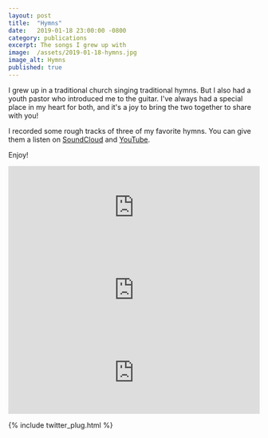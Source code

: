 ```yaml
---
layout: post
title:  "Hymns"
date:   2019-01-18 23:00:00 -0800
category: publications
excerpt: The songs I grew up with
image:  /assets/2019-01-18-hymns.jpg
image_alt: Hymns
published: true
---
```


I grew up in a traditional church singing traditional hymns. But I also had a youth pastor who introduced me to the guitar. I've always had a special place in my heart for both, and it's a joy to bring the two together to share with you!

I recorded some rough tracks of three of my favorite hymns. You can give them a listen on <a href="https://soundcloud.com/jeffdoolittle/sets/hymns" target="_blank">SoundCloud</a> and <a href="https://www.youtube.com/playlist?list=PLPYkyQO5Bq3SiQqejGFvAdPqsTIqnIqeT" target="_blank">YouTube</a>. 

Enjoy!

<iframe width="100%" height="166" scrolling="no" frameborder="no" allow="autoplay" src="https://w.soundcloud.com/player/?url=https%3A//api.soundcloud.com/tracks/561318189&color=%23ff5500&auto_play=false&hide_related=false&show_comments=true&show_user=true&show_reposts=false&show_teaser=true"></iframe>

<iframe width="100%" height="166" scrolling="no" frameborder="no" allow="autoplay" src="https://w.soundcloud.com/player/?url=https%3A//api.soundcloud.com/tracks/561316839&color=%23ff5500&auto_play=false&hide_related=false&show_comments=true&show_user=true&show_reposts=false&show_teaser=true"></iframe>

<iframe width="100%" height="166" scrolling="no" frameborder="no" allow="autoplay" src="https://w.soundcloud.com/player/?url=https%3A//api.soundcloud.com/tracks/561309909&color=%23ff5500&auto_play=false&hide_related=false&show_comments=true&show_user=true&show_reposts=false&show_teaser=true"></iframe>

{% include twitter_plug.html %}

